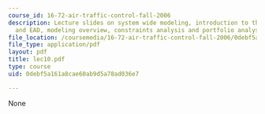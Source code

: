 ```yaml
---
course_id: 16-72-air-traffic-control-fall-2006
description: Lecture slides on system wide modeling, introduction to the JPDO, NGATS,
  and EAD, modeling overview, constraints analysis and portfolio analysis.
file_location: /coursemedia/16-72-air-traffic-control-fall-2006/0debf5a161a8cae60ab9d5a78ad036e7_lec10.pdf
file_type: application/pdf
layout: pdf
title: lec10.pdf
type: course
uid: 0debf5a161a8cae60ab9d5a78ad036e7

---
```

None